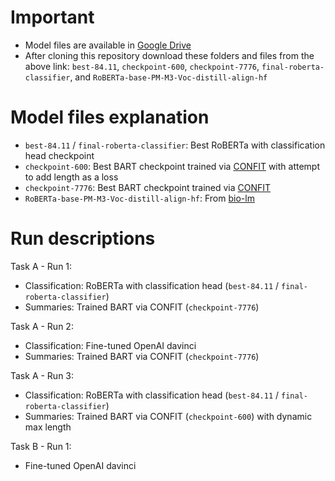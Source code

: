 # Important
- Model files are available in [Google Drive](https://drive.google.com/drive/folders/1MO82aRLUuCmZVT6joaKWxskQUJRGb9ip?usp=sharing)
- After cloning this repository download these folders and files from the above link: `best-84.11`, `checkpoint-600`, `checkpoint-7776`, `final-roberta-classifier`, and `RoBERTa-base-PM-M3-Voc-distill-align-hf`

# Model files explanation
- `best-84.11` / `final-roberta-classifier`: Best RoBERTa with classification head checkpoint
- `checkpoint-600`: Best BART checkpoint trained via [CONFIT](https://github.com/XiangruTang/CONFIT) with attempt to add length as a loss
- `checkpoint-7776`: Best BART checkpoint trained via [CONFIT](https://github.com/XiangruTang/CONFIT)
- `RoBERTa-base-PM-M3-Voc-distill-align-hf`: From [bio-lm](https://github.com/facebookresearch/bio-lm)

# Run descriptions

Task A - Run 1:
- Classification: RoBERTa with classification head (`best-84.11` / `final-roberta-classifier`)
- Summaries: Trained BART via CONFIT (`checkpoint-7776`)

Task A - Run 2:
- Classification: Fine-tuned OpenAI davinci
- Summaries: Trained BART via CONFIT (`checkpoint-7776`)

Task A - Run 3:
- Classification: RoBERTa with classification head (`best-84.11` / `final-roberta-classifier`)
- Summaries: Trained BART via CONFIT (`checkpoint-600`) with dynamic max length

Task B - Run 1:
- Fine-tuned OpenAI davinci
